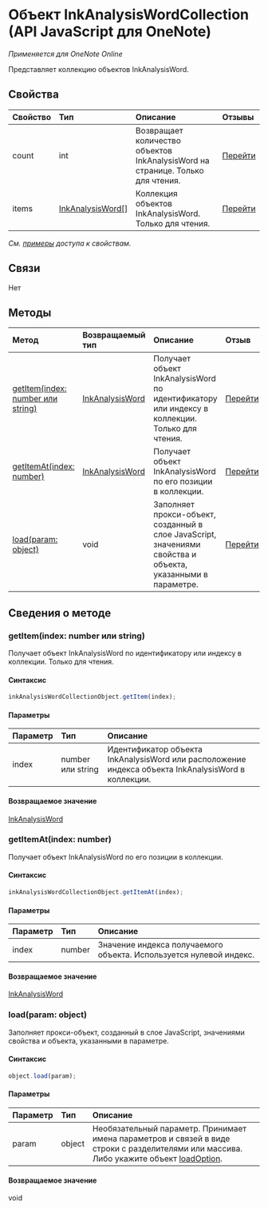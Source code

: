 ﻿# Объект InkAnalysisWordCollection (API JavaScript для OneNote)

_Применяется для OneNote Online_  


Представляет коллекцию объектов InkAnalysisWord.

## Свойства

| Свойство     | Тип   |Описание|Отзывы|
|:---------------|:--------|:----------|:-------|
|count|int|Возвращает количество объектов InkAnalysisWord на странице. Только для чтения.|[Перейти](https://github.com/OfficeDev/office-js-docs/issues/new?title=OneNote-inkAnalysisWordCollection-count)|
|items|[InkAnalysisWord[]](inkanalysisword.md)|Коллекция объектов InkAnalysisWord. Только для чтения.|[Перейти](https://github.com/OfficeDev/office-js-docs/issues/new?title=OneNote-inkAnalysisWordCollection-items)|

_См. [примеры](#примеры) доступа к свойствам._

## Связи
Нет


## Методы

| Метод           | Возвращаемый тип    |Описание| Отзыв|
|:---------------|:--------|:----------|:-------|
|[getItem(index: number или string)](#getitemindex-number-или-string)|[InkAnalysisWord](inkanalysisword.md)|Получает объект InkAnalysisWord по идентификатору или индексу в коллекции. Только для чтения.|[Перейти](https://github.com/OfficeDev/office-js-docs/issues/new?title=OneNote-inkAnalysisWordCollection-getItem)|
|[getItemAt(index: number)](#getitematindex-number)|[InkAnalysisWord](inkanalysisword.md)|Получает объект InkAnalysisWord по его позиции в коллекции.|[Перейти](https://github.com/OfficeDev/office-js-docs/issues/new?title=OneNote-inkAnalysisWordCollection-getItemAt)|
|[load(param: object)](#loadparam-object)|void|Заполняет прокси-объект, созданный в слое JavaScript, значениями свойства и объекта, указанными в параметре.|[Перейти](https://github.com/OfficeDev/office-js-docs/issues/new?title=OneNote-inkAnalysisWordCollection-load)|

## Сведения о методе


### getItem(index: number или string)
Получает объект InkAnalysisWord по идентификатору или индексу в коллекции. Только для чтения.

#### Синтаксис
```js
inkAnalysisWordCollectionObject.getItem(index);
```

#### Параметры
| Параметр    | Тип   |Описание|
|:---------------|:--------|:----------|
|index|number или string|Идентификатор объекта InkAnalysisWord или расположение индекса объекта InkAnalysisWord в коллекции.|

#### Возвращаемое значение
[InkAnalysisWord](inkanalysisword.md)

### getItemAt(index: number)
Получает объект InkAnalysisWord по его позиции в коллекции.

#### Синтаксис
```js
inkAnalysisWordCollectionObject.getItemAt(index);
```

#### Параметры
| Параметр    | Тип   |Описание|
|:---------------|:--------|:----------|
|index|number|Значение индекса получаемого объекта. Используется нулевой индекс.|

#### Возвращаемое значение
[InkAnalysisWord](inkanalysisword.md)

### load(param: object)
Заполняет прокси-объект, созданный в слое JavaScript, значениями свойства и объекта, указанными в параметре.

#### Синтаксис
```js
object.load(param);
```

#### Параметры
| Параметр    | Тип   |Описание|
|:---------------|:--------|:----------|
|param|object|Необязательный параметр. Принимает имена параметров и связей в виде строки с разделителями или массива. Либо укажите объект [loadOption](loadoption.md).|

#### Возвращаемое значение
void
